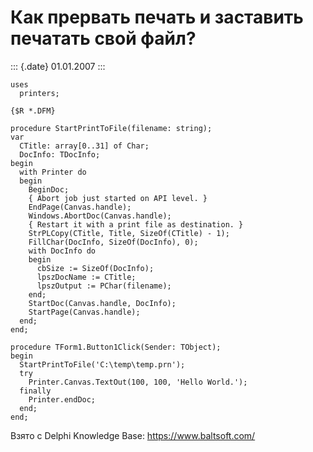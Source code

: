 Как прервать печать и заставить печатать свой файл?
===================================================

::: {.date}
01.01.2007
:::

    uses
      printers;
     
    {$R *.DFM}
     
    procedure StartPrintToFile(filename: string);
    var
      CTitle: array[0..31] of Char;
      DocInfo: TDocInfo;
    begin
      with Printer do
      begin
        BeginDoc;
        { Abort job just started on API level. }
        EndPage(Canvas.handle);
        Windows.AbortDoc(Canvas.handle);
        { Restart it with a print file as destination. }
        StrPLCopy(CTitle, Title, SizeOf(CTitle) - 1);
        FillChar(DocInfo, SizeOf(DocInfo), 0);
        with DocInfo do
        begin
          cbSize := SizeOf(DocInfo);
          lpszDocName := CTitle;
          lpszOutput := PChar(filename);
        end;
        StartDoc(Canvas.handle, DocInfo);
        StartPage(Canvas.handle);
      end;
    end;
     
    procedure TForm1.Button1Click(Sender: TObject);
    begin
      StartPrintToFile('C:\temp\temp.prn');
      try
        Printer.Canvas.TextOut(100, 100, 'Hello World.');
      finally
        Printer.endDoc;
      end;
    end;

Взято с Delphi Knowledge Base: <https://www.baltsoft.com/>
